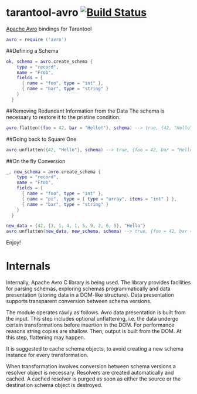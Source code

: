 # tarantool-avro [![Build Status](https://travis-ci.org/tarantool/tarantool-avro.svg?branch=master)](https://travis-ci.org/tarantool/tarantool-avro)
[Apache Avro](http://avro.apache.org/docs/1.8.0/spec.html) bindings for Tarantool

```lua
avro = require ('avro')
```

##Defining a Schema
```lua
ok, schema = avro.create_schema {
    type = "record",
    name = "Frob",
    fields = {
      { name = "foo", type = "int" },
      { name = "bar", type = "string" }
    }
  }
```

##Removing Redundant Information from the Data
The schema is necessary to restore it to the pristine condition.
```lua
avro.flatten({foo = 42, bar = "Hello!"}, schema) --> true, {42, "Hello"}
```

##Going back to Square One
```lua
avro.unflatten({42, "Hello"}, schema) --> true, {foo = 42, bar = "Hello!"}
```

##On the fly Conversion
```lua
_, new_schema = avro.create_schema {
    type = "record",
    name = "Frob",
    fields = {
      { name = "foo", type = "int" },
      { name = "pi",  type = { type = "array", items = "int" } },
      { name = "bar", type = "string" }
    }
  }

new_data = {42, {3, 1, 4, 1, 5, 9, 2, 6, 5}, "Hello"}
avro.unflatten(new_data, new_schema, schema) --> true, {foo = 42, bar = "Hello!"}
```

Enjoy!

# Internals

Internally, Apache Avro C library is being used.
The library provides facilities for parsing schemas, exploring schemas programmatically and data presentation
(storing data in a DOM-like structure).
Data presentation supports transparent conversion between schema versions.

The module operates rawly as follows.
Avro data presentation is built from the input.
This step includes optional unflattening, i.e. the data undergo certain transformations before insertion in the DOM.
For performance reasons string copies are shallow.
Then, output is built from the DOM. At this step, flattening may happen.

It is suggested to cache schema objects,
to avoid creating a new schema instance for every transformation.

When transformation involves conversion between schema versions a resolver object is necessary.
Resolvers are created automatically and cached.
A cached resolver is purged as soon as either the source or the destination schema object is destroyed.
